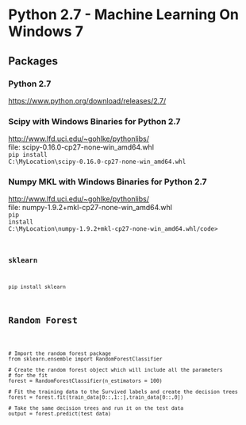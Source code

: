 # Python 2.7 - Machine Learning On Windows 7

## Packages

### Python 2.7
https://www.python.org/download/releases/2.7/

### Scipy with Windows Binaries for Python 2.7
http://www.lfd.uci.edu/~gohlke/pythonlibs/ </br>
file: scipy-0.16.0-cp27-none‑win_amd64.whl </br>
<code>pip install C:\MyLocation\scipy-0.16.0-cp27-none‑win_amd64.whl</code>

### Numpy MKL with Windows Binaries for Python 2.7
http://www.lfd.uci.edu/~gohlke/pythonlibs/  </br>
file: numpy-1.9.2+mkl-cp27-none-win_amd64.whl </br>
<code>pip install C:\MyLocation\numpy-1.9.2+mkl-cp27-none-win_amd64.whl/code>

### sklearn
<code>pip install sklearn</code>

## Random Forest
<pre><code>
# Import the random forest package
from sklearn.ensemble import RandomForestClassifier 

# Create the random forest object which will include all the parameters
# for the fit
forest = RandomForestClassifier(n_estimators = 100)

# Fit the training data to the Survived labels and create the decision trees
forest = forest.fit(train_data[0::,1::],train_data[0::,0])

# Take the same decision trees and run it on the test data
output = forest.predict(test_data)
</code></pre>